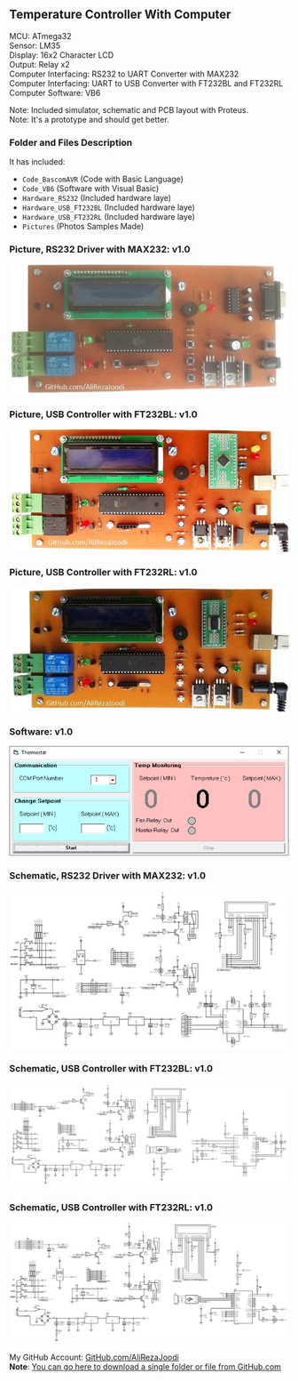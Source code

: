 ## Temperature Controller With Computer
  
MCU:        		ATmega32  
Sensor:     		LM35  
Display:    		16x2 Character LCD  
Output:			Relay x2  
Computer Interfacing:	RS232 to UART Converter with MAX232  
Computer Interfacing:	UART to USB Converter with FT232BL and FT232RL  
Computer Software:	VB6  

Note: Included simulator, schematic and PCB layout with Proteus.  
Note: It's a prototype and should get better.  

### Folder and Files Description
It has included:
- `Code_BascomAVR` (Code with Basic Language)
- `Code_VB6` (Software with Visual Basic)
- `Hardware_RS232` (Included hardware laye)
- `Hardware_USB_FT232BL` (Included hardware laye)
- `Hardware_USB_FT232RL` (Included hardware laye)
- `Pictures` (Photos Samples Made)

### Picture, RS232 Driver with MAX232: v1.0
![](Pictures/RS232_v1.0.jpg)

### Picture, USB Controller with FT232BL: v1.0
![](Pictures/USB_FT232BL_v1.0.jpg)

### Picture, USB Controller with FT232RL: v1.0
![](Pictures/USB_FT232RL_v1.0.jpg)

### Software: v1.0
![](Code_VB6/v1.0.png)

### Schematic, RS232 Driver with MAX232: v1.0
![](Hardware_RS232/v1.0.png)

### Schematic, USB Controller with FT232BL: v1.0
![](Hardware_USB_FT232BL/v1.0.png)

### Schematic, USB Controller with FT232RL: v1.0
![](Hardware_USB_FT232RL/v1.0.png)


My GitHub Account: [GitHub.com/AliRezaJoodi](https://github.com/AliRezaJoodi)  
**Note**: [You can go here to download a single folder or file from GitHub.com](https://minhaskamal.github.io/DownGit/#/home)
